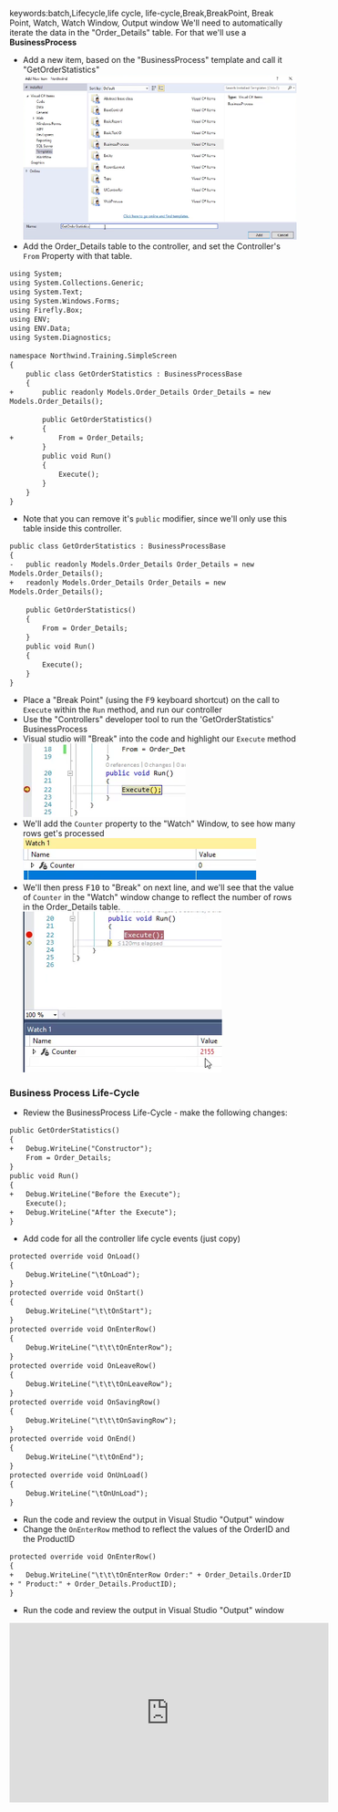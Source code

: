﻿keywords:batch,Lifecycle,life cycle, life-cycle,Break,BreakPoint, Break Point, Watch, Watch Window, Output window
We'll need to automatically iterate the data in the "Order_Details" table. For that we'll use a **BusinessProcess**
* Add a new item, based on the "BusinessProcess" template and call it "GetOrderStatistics"
![2017 02 27 08H53 58](2017-02-27_08h53_58.png)
* Add the Order_Details table to the controller, and set the Controller's `From` Property with that table.

```csdiff
using System;
using System.Collections.Generic;
using System.Text;
using System.Windows.Forms;
using Firefly.Box;
using ENV;
using ENV.Data;
using System.Diagnostics;

namespace Northwind.Training.SimpleScreen
{
    public class GetOrderStatistics : BusinessProcessBase
    {
+       public readonly Models.Order_Details Order_Details = new Models.Order_Details();

        public GetOrderStatistics()
        {
+           From = Order_Details;
        }
        public void Run()
        {
            Execute();
        }
    }
}

```
* Note that you can remove it's `public` modifier, since we'll only use this table inside this controller.
```csdiff
public class GetOrderStatistics : BusinessProcessBase
{
-   public readonly Models.Order_Details Order_Details = new Models.Order_Details();
+   readonly Models.Order_Details Order_Details = new Models.Order_Details();

    public GetOrderStatistics()
    {
        From = Order_Details;
    }
    public void Run()
    {
        Execute();
    }
}
```
* Place a "Break Point" (using the <kbd>F9</kbd> keyboard shortcut) on the call to `Execute` within the `Run` method, and run our controller
* Use the "Controllers" developer tool to run the 'GetOrderStatistics' BusinessProcess
* Visual studio will "Break" into the code and highlight our `Execute` method  
![2017 02 27 08H58 31](2017-02-27_08h58_31.png)
* We'll add the `Counter` property to the "Watch" Window, to see how many rows get's processed  
![2017 02 27 08H59 33](2017-02-27_08h59_33.png)
* We'll then press <kbd>F10</kbd> to "Break" on next line, and we'll see that the value of `Counter` in the "Watch" window change to reflect the number of rows in the Order_Details table.  
![2017 02 27 09H00 41](2017-02-27_09h00_41.png)
### Business Process Life-Cycle
* Review the BusinessProcess Life-Cycle - make the following changes:
```csdiff
public GetOrderStatistics()
{
+   Debug.WriteLine("Constructor");
    From = Order_Details;
}
public void Run()
{
+   Debug.WriteLine("Before the Execute");
    Execute();
+   Debug.WriteLine("After the Execute");
}

```
* Add code for all the controller life cycle events (just copy)
```csdiff
protected override void OnLoad()
{
    Debug.WriteLine("\tOnLoad");
}
protected override void OnStart()
{
    Debug.WriteLine("\t\tOnStart");
}
protected override void OnEnterRow()
{
    Debug.WriteLine("\t\t\tOnEnterRow");
}
protected override void OnLeaveRow()
{
    Debug.WriteLine("\t\t\tOnLeaveRow");
}
protected override void OnSavingRow()
{
    Debug.WriteLine("\t\t\tOnSavingRow");
}
protected override void OnEnd()
{
    Debug.WriteLine("\t\tOnEnd");
}
protected override void OnUnLoad()
{
    Debug.WriteLine("\tOnUnLoad");
}
```
* Run the code and review the output in Visual Studio "Output" window 
* Change the `OnEnterRow` method to reflect the values of the OrderID and the ProductID
```csdiff
protected override void OnEnterRow()
{
+   Debug.WriteLine("\t\t\tOnEnterRow Order:" + Order_Details.OrderID + " Product:" + Order_Details.ProductID);
}
```
* Run the code and review the output in Visual Studio "Output" window 
<iframe width="560" height="315" src="https://www.youtube.com/embed/7lcdz6ACF8o?list=PL1DEQjXG2xnKS0Zo7h-PrExXZ18hGxhvA" frameborder="0" allowfullscreen></iframe>


